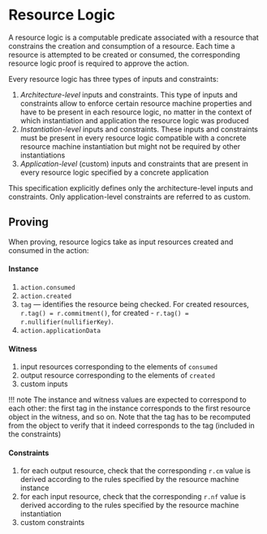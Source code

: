 # Resource Logic

A resource logic is a computable predicate associated with a resource that constrains the creation and consumption of a resource. Each time a resource is attempted to be created or consumed, the corresponding resource logic proof is required to approve the action.

Every resource logic has three types of inputs and constraints:

1. *Architecture-level* inputs and constraints. This type of inputs and constraints allow to enforce certain resource machine properties and have to be present in each resource logic, no matter in the context of which instantiation and application the resource logic was produced
2. *Instantiation-level* inputs and constraints. These inputs and constraints must be present in every resource logic compatible with a concrete resource machine instantiation but might not be required by other instantiations
3. *Application-level* (custom) inputs and constraints that are present in every resource logic specified by a concrete application

This specification explicitly defines only the architecture-level inputs and constraints. Only application-level constraints are referred to as custom.

## Proving

When proving, resource logics take as input resources created and consumed in the action:

#### Instance 

1. `action.consumed`
2. `action.created`
3. `tag` — identifies the resource being checked. For created resources, `r.tag() = r.commitment()`, for created - `r.tag() = r.nullifier(nullifierKey)`.
4. `action.applicationData`

#### Witness

1. input resources corresponding to the elements of `consumed`
2. output resource corresponding to the elements of `created`
3. custom inputs

!!! note
    The instance and witness values are expected to correspond to each other: the first tag in the instance corresponds to the first resource object in the witness, and so on. Note that the tag has to be recomputed from the object to verify that it indeed corresponds to the tag (included in the constraints)

#### Constraints

1. for each output resource, check that the corresponding `r.cm` value is derived according to the rules specified by the resource machine instance
2. for each input resource, check that the corresponding `r.nf` value is derived according to the rules specified by the resource machine instantiation
3. custom constraints